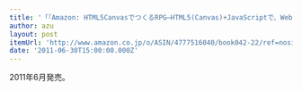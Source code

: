 ```yaml
---
title: '「『Amazon: HTML5CanvasでつくるRPG―HTML5(Canvas)+JavaScriptで、Webゲームをつくる! (I/O BOOKS): 宍戸 輝光』」'
author: azu
layout: post
itemUrl: 'http://www.amazon.co.jp/o/ASIN/4777516040/book042-22/ref=nosim'
date: '2011-06-30T15:00:00.000Z'
---
```

2011年6月発売。
